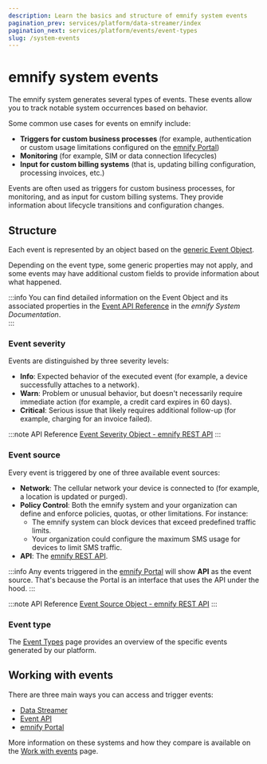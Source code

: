 ```yaml
---
description: Learn the basics and structure of emnify system events
pagination_prev: services/platform/data-streamer/index
pagination_next: services/platform/events/event-types
slug: /system-events
---
```


# emnify system events

The emnify system generates several types of events. 
These events allow you to track notable system occurrences based on behavior.

Some common use cases for events on emnify include:

- **Triggers for custom business processes** (for example, authentication or custom usage limitations configured on the [emnify Portal](/system-events/usage#emnify-portal))
- **Monitoring** (for example, SIM or data connection lifecycles)
- **Input for custom billing systems** (that is, updating billing configuration, processing invoices, etc.)

Events are often used as triggers for custom business processes, for monitoring, and as input for custom billing systems. 
They provide information about lifecycle transitions and configuration changes. 

## Structure 

Each event is represented by an object based on the [generic Event Object](https://cdn.emnify.net/api/doc/event.html). 

Depending on the event type, some generic properties may not apply, and some events may have additional custom fields to provide information about what happened. 

:::info
You can find detailed information on the Event Object and its associated properties in the [Event API Reference](https://cdn.emnify.net/api/doc/event.html) in the *emnify System Documentation*.  
:::

### Event severity

Events are distinguished by three severity levels:

* **Info**: Expected behavior of the executed event (for example, a device successfully attaches to a network).
* **Warn**: Problem or unusual behavior, but doesn't necessarily require immediate action (for example, a credit card expires in 60 days).
* **Critical**: Serious issue that likely requires additional follow-up (for example, charging for an invoice failed).

:::note API Reference 
[Event Severity Object - emnify REST API](https://cdn.emnify.net/api/doc/event.html#event-severity-object)
:::

### Event source

Every event is triggered by one of three available event sources:

- **Network**: The cellular network your device is connected to (for example, a location is updated or purged).
- **Policy Control**: Both the emnify system and your organization can define and enforce policies, quotas, or other limitations. For instance:
  - The emnify system can block devices that exceed predefined traffic limits.
  - Your organization could configure the maximum SMS usage for devices to limit SMS traffic.
- **API**: The [emnify REST API](https://cdn.emnify.net/api/doc/index.html).

:::info
Any events triggered in the [emnify Portal](/system-events/usage#emnify-portal) will show **API** as the event source. 
That's because the Portal is an interface that uses the API under the hood. 
::: 

:::note API Reference
[Event Source Object - emnify REST API](https://cdn.emnify.net/api/doc/event.html#event-source-object)
:::

### Event type

The [Event Types](/system-events/event-types) page provides an overview of the specific events generated by our platform.

## Working with events

There are three main ways you can access and trigger events: 

- [Data Streamer](/system-events/usage#data-streamer)
- [Event API](/system-events/usage#event-api) 
- [emnify Portal](/system-events/usage#emnify-portal)

More information on these systems and how they compare is available on the [Work with events](/system-events/usage) page.
